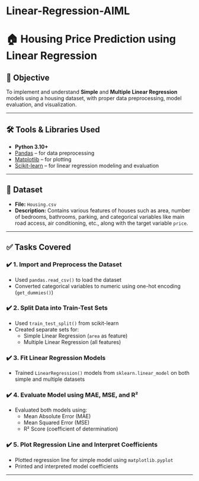 # Linear-Regression-AIML
# 🏠 Housing Price Prediction using Linear Regression

## 🎯 Objective
To implement and understand **Simple** and **Multiple Linear Regression** models using a housing dataset, with proper data preprocessing, model evaluation, and visualization.

---

## 🛠 Tools & Libraries Used
- **Python 3.10+**
- [Pandas](https://pandas.pydata.org/) – for data preprocessing
- [Matplotlib](https://matplotlib.org/) – for plotting
- [Scikit-learn](https://scikit-learn.org/stable/) – for linear regression modeling and evaluation

---

## 📂 Dataset
- **File:** `Housing.csv`
- **Description:** Contains various features of houses such as area, number of bedrooms, bathrooms, parking, and categorical variables like main road access, air conditioning, etc., along with the target variable `price`.

---

## ✅ Tasks Covered

### ✔️ 1. Import and Preprocess the Dataset
- Used `pandas.read_csv()` to load the dataset
- Converted categorical variables to numeric using one-hot encoding (`get_dummies()`)

### ✔️ 2. Split Data into Train-Test Sets
- Used `train_test_split()` from scikit-learn
- Created separate sets for:
  - Simple Linear Regression (`area` as feature)
  - Multiple Linear Regression (all features)

### ✔️ 3. Fit Linear Regression Models
- Trained `LinearRegression()` models from `sklearn.linear_model` on both simple and multiple datasets

### ✔️ 4. Evaluate Model using MAE, MSE, and R²
- Evaluated both models using:
  - Mean Absolute Error (MAE)
  - Mean Squared Error (MSE)
  - R² Score (coefficient of determination)

### ✔️ 5. Plot Regression Line and Interpret Coefficients
- Plotted regression line for simple model using `matplotlib.pyplot`
- Printed and interpreted model coefficients

---
